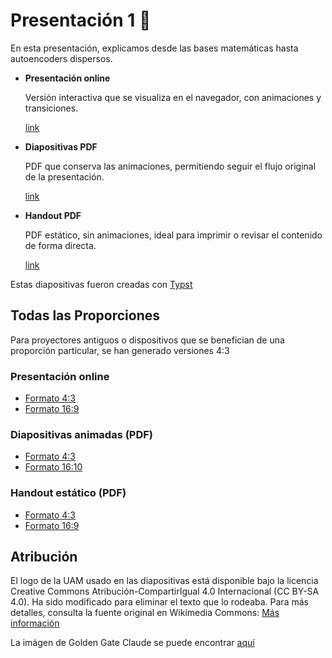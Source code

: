 # Presentación 1 🔭

En esta presentación, explicamos desde las bases matemáticas hasta autoencoders
dispersos.

- **Presentación online**

  Versión interactiva que se visualiza en el navegador, con animaciones y
  transiciones.

  [link](https://mech-interp-uam.github.io/presentacion1)

- **Diapositivas PDF**  

  PDF que conserva las animaciones, permitiendo seguir el flujo original de la
  presentación.

  [link](https://mech-interp-uam.github.io/presentacion1/diapositivas.pdf)

- **Handout PDF**  

  PDF estático, sin animaciones, ideal para imprimir o revisar el contenido
  de forma directa.

  [link](https://mech-interp-uam.github.io/presentacion1/handout.pdf)  

Estas diapositivas fueron creadas con [Typst](https://typst.app/)


## Todas las Proporciones

Para proyectores antiguos o dispositivos que se benefician de una proporción particular, se han generado versiones 4:3

### Presentación online
- [Formato 4:3](https://mech-interp-uam.github.io/presentacion1/4-3.html)
- [Formato 16:9](https://mech-interp-uam.github.io/presentacion1)

### Diapositivas animadas (PDF)
- [Formato 4:3](https://mech-interp-uam.github.io/presentacion1/diapositivas-4-3.pdf)
- [Formato 16:10](https://mech-interp-uam.github.io/presentacion1/diapositivas.pdf)

### Handout estático (PDF)
- [Formato 4:3](https://mech-interp-uam.github.io/presentacion1/handout-4-3.pdf)
- [Formato 16:9](https://mech-interp-uam.github.io/presentacion1/handout.pdf)



## Atribución

El logo de la UAM usado en las diapositivas está disponible bajo la licencia
Creative Commons Atribución-CompartirIgual 4.0 Internacional (CC BY-SA 4.0). Ha
sido modificado para eliminar el texto que lo rodeaba. Para más detalles,
consulta la fuente original en Wikimedia Commons:
[Más información](https://commons.wikimedia.org/wiki/File:Logo_de_la_UAM.svg)

La imágen de Golden Gate Claude se puede encontrar
[aquí](https://transformer-circuits.pub/2024/scaling-monosemanticity/)
